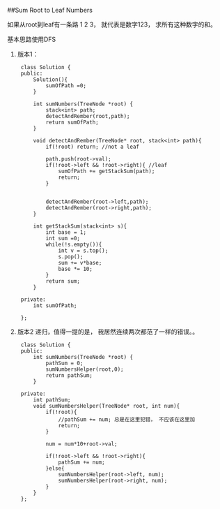 ##Sum Root to Leaf Numbers    

如果从root到leaf有一条路 1 2 3， 就代表是数字123， 求所有这种数字的和。

基本思路使用DFS

1. 版本1：

		class Solution {
		public:
		    Solution(){
		        sumOfPath =0;
		    }
		    
		    int sumNumbers(TreeNode *root) {
		        stack<int> path;
		        detectAndRember(root,path);
		        return sumOfPath;
		    }
		    
		    void detectAndRember(TreeNode* root, stack<int> path){
		        if(!root) return; //not a leaf
		        
		        path.push(root->val);
		        if(!root->left && !root->right){ //leaf
		            sumOfPath += getStackSum(path);
		            return;
		        }
		        
		        
		        detectAndRember(root->left,path);
		        detectAndRember(root->right,path);
		    }
		    
		    int getStackSum(stack<int> s){
		        int base = 1;
		        int sum =0;
		        while(!s.empty()){
		            int v = s.top();
		            s.pop();
		            sum += v*base;
		            base *= 10;
		        }
		        return sum;
		    }
		
		private:
		    int sumOfPath;
		    
		};
	
2. 版本2 递归，值得一提的是， 我居然连续两次都范了一样的错误。。

		class Solution {
		public:
		    int sumNumbers(TreeNode *root) {
		        pathSum = 0;
		        sumNumbersHelper(root,0);
		        return pathSum;
		    }
		    
		private:
		    int pathSum;
		    void sumNumbersHelper(TreeNode* root, int num){
		        if(!root){
		        	//pathSum += num; 总是在这里犯错， 不应该在这里加
		            return;
		        }
		        
		        num = num*10+root->val;
		        
		        if(!root->left && !root->right){
		            pathSum += num;
		        }else{
		            sumNumbersHelper(root->left, num);
		            sumNumbersHelper(root->right, num);
		        }
		    }
		};

